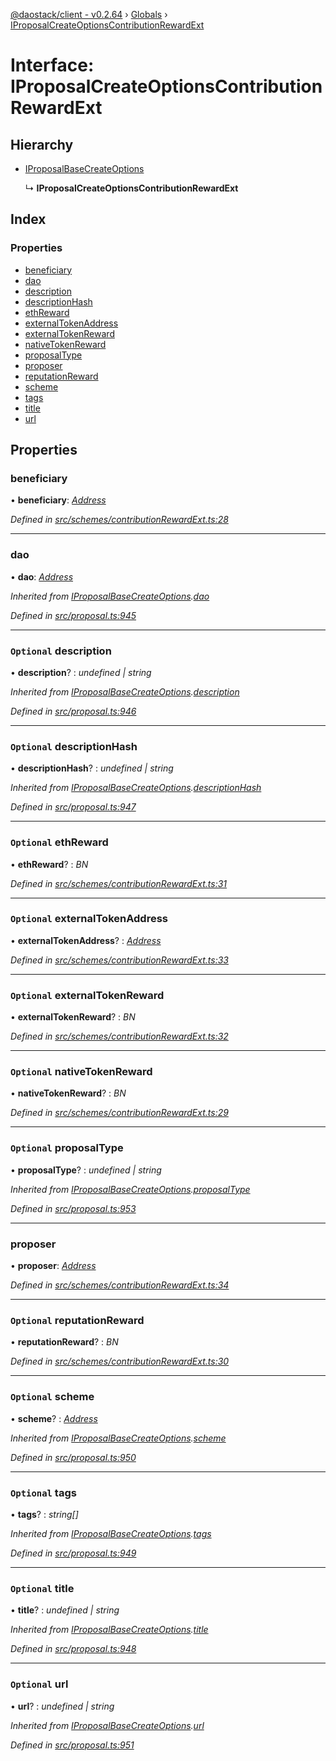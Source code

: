 [@daostack/client - v0.2.64](../README.md) › [Globals](../globals.md) › [IProposalCreateOptionsContributionRewardExt](iproposalcreateoptionscontributionrewardext.md)

# Interface: IProposalCreateOptionsContributionRewardExt

## Hierarchy

* [IProposalBaseCreateOptions](iproposalbasecreateoptions.md)

  ↳ **IProposalCreateOptionsContributionRewardExt**

## Index

### Properties

* [beneficiary](iproposalcreateoptionscontributionrewardext.md#beneficiary)
* [dao](iproposalcreateoptionscontributionrewardext.md#dao)
* [description](iproposalcreateoptionscontributionrewardext.md#optional-description)
* [descriptionHash](iproposalcreateoptionscontributionrewardext.md#optional-descriptionhash)
* [ethReward](iproposalcreateoptionscontributionrewardext.md#optional-ethreward)
* [externalTokenAddress](iproposalcreateoptionscontributionrewardext.md#optional-externaltokenaddress)
* [externalTokenReward](iproposalcreateoptionscontributionrewardext.md#optional-externaltokenreward)
* [nativeTokenReward](iproposalcreateoptionscontributionrewardext.md#optional-nativetokenreward)
* [proposalType](iproposalcreateoptionscontributionrewardext.md#optional-proposaltype)
* [proposer](iproposalcreateoptionscontributionrewardext.md#proposer)
* [reputationReward](iproposalcreateoptionscontributionrewardext.md#optional-reputationreward)
* [scheme](iproposalcreateoptionscontributionrewardext.md#optional-scheme)
* [tags](iproposalcreateoptionscontributionrewardext.md#optional-tags)
* [title](iproposalcreateoptionscontributionrewardext.md#optional-title)
* [url](iproposalcreateoptionscontributionrewardext.md#optional-url)

## Properties

###  beneficiary

• **beneficiary**: *[Address](../globals.md#address)*

*Defined in [src/schemes/contributionRewardExt.ts:28](https://github.com/daostack/client/blob/b547acc/src/schemes/contributionRewardExt.ts#L28)*

___

###  dao

• **dao**: *[Address](../globals.md#address)*

*Inherited from [IProposalBaseCreateOptions](iproposalbasecreateoptions.md).[dao](iproposalbasecreateoptions.md#dao)*

*Defined in [src/proposal.ts:945](https://github.com/daostack/client/blob/b547acc/src/proposal.ts#L945)*

___

### `Optional` description

• **description**? : *undefined | string*

*Inherited from [IProposalBaseCreateOptions](iproposalbasecreateoptions.md).[description](iproposalbasecreateoptions.md#optional-description)*

*Defined in [src/proposal.ts:946](https://github.com/daostack/client/blob/b547acc/src/proposal.ts#L946)*

___

### `Optional` descriptionHash

• **descriptionHash**? : *undefined | string*

*Inherited from [IProposalBaseCreateOptions](iproposalbasecreateoptions.md).[descriptionHash](iproposalbasecreateoptions.md#optional-descriptionhash)*

*Defined in [src/proposal.ts:947](https://github.com/daostack/client/blob/b547acc/src/proposal.ts#L947)*

___

### `Optional` ethReward

• **ethReward**? : *BN*

*Defined in [src/schemes/contributionRewardExt.ts:31](https://github.com/daostack/client/blob/b547acc/src/schemes/contributionRewardExt.ts#L31)*

___

### `Optional` externalTokenAddress

• **externalTokenAddress**? : *[Address](../globals.md#address)*

*Defined in [src/schemes/contributionRewardExt.ts:33](https://github.com/daostack/client/blob/b547acc/src/schemes/contributionRewardExt.ts#L33)*

___

### `Optional` externalTokenReward

• **externalTokenReward**? : *BN*

*Defined in [src/schemes/contributionRewardExt.ts:32](https://github.com/daostack/client/blob/b547acc/src/schemes/contributionRewardExt.ts#L32)*

___

### `Optional` nativeTokenReward

• **nativeTokenReward**? : *BN*

*Defined in [src/schemes/contributionRewardExt.ts:29](https://github.com/daostack/client/blob/b547acc/src/schemes/contributionRewardExt.ts#L29)*

___

### `Optional` proposalType

• **proposalType**? : *undefined | string*

*Inherited from [IProposalBaseCreateOptions](iproposalbasecreateoptions.md).[proposalType](iproposalbasecreateoptions.md#optional-proposaltype)*

*Defined in [src/proposal.ts:953](https://github.com/daostack/client/blob/b547acc/src/proposal.ts#L953)*

___

###  proposer

• **proposer**: *[Address](../globals.md#address)*

*Defined in [src/schemes/contributionRewardExt.ts:34](https://github.com/daostack/client/blob/b547acc/src/schemes/contributionRewardExt.ts#L34)*

___

### `Optional` reputationReward

• **reputationReward**? : *BN*

*Defined in [src/schemes/contributionRewardExt.ts:30](https://github.com/daostack/client/blob/b547acc/src/schemes/contributionRewardExt.ts#L30)*

___

### `Optional` scheme

• **scheme**? : *[Address](../globals.md#address)*

*Inherited from [IProposalBaseCreateOptions](iproposalbasecreateoptions.md).[scheme](iproposalbasecreateoptions.md#optional-scheme)*

*Defined in [src/proposal.ts:950](https://github.com/daostack/client/blob/b547acc/src/proposal.ts#L950)*

___

### `Optional` tags

• **tags**? : *string[]*

*Inherited from [IProposalBaseCreateOptions](iproposalbasecreateoptions.md).[tags](iproposalbasecreateoptions.md#optional-tags)*

*Defined in [src/proposal.ts:949](https://github.com/daostack/client/blob/b547acc/src/proposal.ts#L949)*

___

### `Optional` title

• **title**? : *undefined | string*

*Inherited from [IProposalBaseCreateOptions](iproposalbasecreateoptions.md).[title](iproposalbasecreateoptions.md#optional-title)*

*Defined in [src/proposal.ts:948](https://github.com/daostack/client/blob/b547acc/src/proposal.ts#L948)*

___

### `Optional` url

• **url**? : *undefined | string*

*Inherited from [IProposalBaseCreateOptions](iproposalbasecreateoptions.md).[url](iproposalbasecreateoptions.md#optional-url)*

*Defined in [src/proposal.ts:951](https://github.com/daostack/client/blob/b547acc/src/proposal.ts#L951)*
